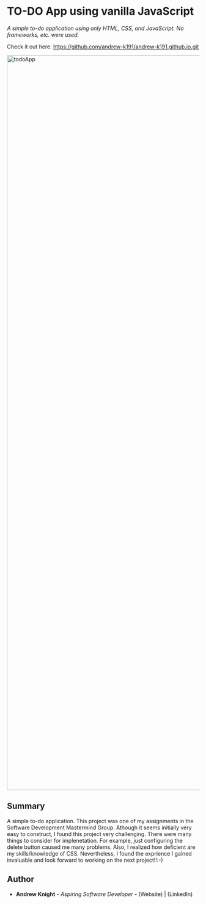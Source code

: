 # TO-DO App using vanilla JavaScript

*A simple to-do application using only HTML, CSS, and JavaScript. No frameworks, etc. were used.*

Check it out here: https://github.com/andrew-k191/andrew-k191.github.io.git

<img width="1920" alt="todoApp" src="https://user-images.githubusercontent.com/58952480/115941803-dbb54000-a45b-11eb-9b45-e603f4d3dc83.png">

## Summary

A simple to-do application. This project was one of my assignments in the Software Development Mastermind Group. Athough it seems initially very easy to construct, I found this project very challenging. There were many things to consider for implenetation. For example, just configuring the delete button caused me many problems. Also, I realized how deficient are my skills/knowledge of CSS. Nevertheless, I found the exprience I gained invaluable and look forward to working on the next project!!:-)

## Author

* **Andrew Knight** - *Aspiring Software Developer* - (Website) | (LinkedIn)

